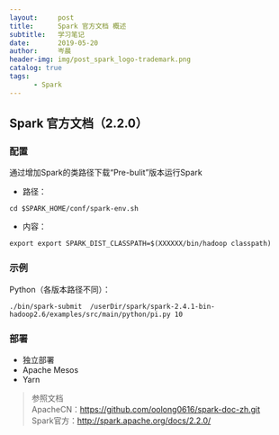```yaml
---
layout:     post  
title:      Spark 官方文档 概述  
subtitle:   学习笔记  
date:       2019-05-20  
author:     岑晨  
header-img: img/post_spark_logo-trademark.png  
catalog: true  
tags:  
      - Spark  
---  
```

## Spark 官方文档（2.2.0）

### 配置   
通过增加Spark的类路径下载“Pre-bulit”版本运行Spark  
- 路径：    
```
cd $SPARK_HOME/conf/spark-env.sh
```   
- 内容：    
```
export export SPARK_DIST_CLASSPATH=$(XXXXXX/bin/hadoop classpath)
```     
### 示例  
Python（各版本路径不同）：   
```
./bin/spark-submit  /userDir/spark/spark-2.4.1-bin-hadoop2.6/examples/src/main/python/pi.py 10 
```   
### 部署
- 独立部署
- Apache Mesos  
- Yarn
 
> 参照文档  
    ApacheCN：https://github.com/oolong0616/spark-doc-zh.git  
    Spark官方：http://spark.apache.org/docs/2.2.0/    


 
